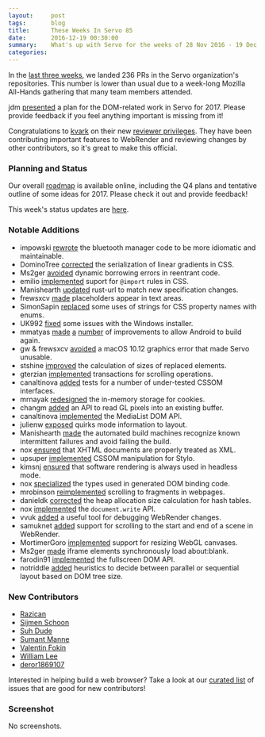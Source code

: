 ```yaml
---
layout:     post
tags:       blog
title:      These Weeks In Servo 85
date:       2016-12-19 00:30:00
summary:    What's up with Servo for the weeks of 28 Nov 2016 - 19 Dec 2016
categories:
---
```


In the [last three weeks](https://github.com/pulls?page=1&q=is%3Apr+is%3Amerged+closed%3A2016-11-28..2016-12-19+user%3Aservo), we landed 236 PRs in the Servo organization's repositories. This number is lower than usual due to a week-long Mozilla All-Hands gathering that many team members attended.

jdm [presented](https://groups.google.com/forum/#!topic/mozilla.dev.servo/qIwmGZqfuiY) a plan for the DOM-related work in Servo for 2017. Please provide feedback if you feel anything important is missing from it!

Congratulations to [kvark](https://github.com/servo/saltfs/pull/551) on their new [reviewer privileges](https://github.com/servo/servo/wiki/Reviewer). They have been contributing important features to WebRender and reviewing changes by other contributors, so it's great to make this official.

### Planning and Status

Our overall [roadmap](https://github.com/servo/servo/wiki/Roadmap) is available online, including the Q4 plans and tentative outline of some ideas for 2017. Please check it out and provide feedback!

This week's status updates are [here](https://www.standu.ps/project/servo/).

### Notable Additions

- impowski [rewrote](https://github.com/servo/servo/pull/14604) the bluetooth manager code to be more idiomatic and maintainable.
- DominoTree [corrected](https://github.com/servo/servo/pull/14598) the serialization of linear gradients in CSS.
- Ms2ger [avoided](https://github.com/servo/servo/pull/14589) dynamic borrowing errors in reentrant code.
- emilio [implemented](https://github.com/servo/servo/pull/14540) suport for `@import` rules in CSS.
- Manishearth [updated](https://github.com/servo/rust-url/pull/248) rust-url to match new specification changes.
- frewsxcv [made](https://github.com/servo/servo/pull/14539) placeholders appear in text areas.
- SimonSapin [replaced](https://github.com/servo/servo/pull/14535) some uses of strings for CSS property names with enums.
- UK992 [fixed](https://github.com/servo/servo/pull/14531) some issues with the Windows installer.
- mmatyas [made](https://github.com/servo/servo/pull/14530) [a](https://github.com/servo/servo/pull/14528) [number](https://github.com/servo/servo/pull/14482) of improvements to allow Android to build again.
- gw & frewsxcv [avoided](https://github.com/servo/webrender/pull/623) a macOS 10.12 graphics error that made Servo unusable.
- stshine [improved](https://github.com/servo/servo/pull/14490) the calculation of sizes of replaced elements.
- gterzian [implemented](https://github.com/servo/servo/pull/14470) transactions for scrolling operations.
- canaltinova [added](https://github.com/servo/servo/pull/14464) tests for a number of under-tested CSSOM interfaces.
- mrnayak [redesigned](https://github.com/servo/servo/pull/14445) the in-memory storage for cookies.
- changm [added](https://github.com/servo/gleam/pull/97) an API to read GL pixels into an existing buffer.
- canaltinova [implemented](https://github.com/servo/servo/pull/14433) the MediaList DOM API.
- julienw [exposed](https://github.com/servo/servo/pull/14430) quirks mode information to layout.
- Manishearth [made](https://github.com/servo/servo/pull/14426) the automated build machines recognize known intermittent failures and avoid failing the build.
- nox [ensured](https://github.com/servo/servo/pull/14423) that XHTML documents are properly treated as XML.
- upsuper [implemented](https://github.com/servo/servo/pull/14406) CSSOM manipulation for Stylo.
- kimsnj [ensured](https://github.com/servo/servo/pull/14379) that software rendering is always used in headless mode.
- nox [specialized](https://github.com/servo/servo/pull/14376) the types used in generated DOM binding code.
- mrobinson [reimplemented](https://github.com/servo/servo/pull/14367) scrolling to fragments in webpages.
- danieldk [corrected](https://github.com/servo/heapsize/pull/68) the heap allocation size calculation for hash tables.
- nox [implemented](https://github.com/servo/servo/pull/14361) the `document.write` API.
- vvuk [added](https://github.com/servo/webrender/pull/585) a useful tool for debugging WebRender changes.
- samuknet [added](https://github.com/servo/webrender/pull/540) support for scrolling to the start and end of a scene in WebRender.
- MortimerGoro [implemented](https://github.com/servo/servo/pull/14075) support for resizing WebGL canvases.
- Ms2ger [made](https://github.com/servo/servo/pull/13996) iframe elements synchronously load about:blank.
- farodin91 [implemented](https://github.com/servo/servo/pull/13489) the fullscreen DOM API.
- notriddle [added](https://github.com/servo/servo/pull/12862) heuristics to decide between parallel or sequential layout based on DOM tree size.

### New Contributors

 - [Razican](https://github.com/Razican)
 - [Sijmen Schoon](https://github.com/SijmenSchoon)
 - [Suh Dude](https://github.com/Impally)
 - [Sumant Manne](https://github.com/dpyro)
 - [Valentin Fokin](https://github.com/fokinv)
 - [William Lee](https://github.com/birryree)
 - [deror1869107](https://github.com/deror1869107)

Interested in helping build a web browser? Take a look at our [curated list](https://starters.servo.org/) of issues that are good for new contributors!

### Screenshot

No screenshots.
